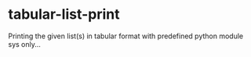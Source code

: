 # tabular-list-print
Printing the given list(s) in tabular format with predefined python module sys only...
